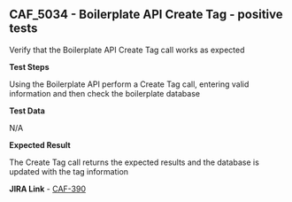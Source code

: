 ## CAF_5034 - Boilerplate API Create Tag - positive tests ##

Verify that the Boilerplate API Create Tag call works as expected

**Test Steps**

Using the Boilerplate API perform a Create Tag call, entering valid information and then check the boilerplate database

**Test Data**

N/A

**Expected Result**

The Create Tag call returns the expected results and the database is updated with the tag information

**JIRA Link** - [CAF-390](https://jira.autonomy.com/browse/CAF-390)

